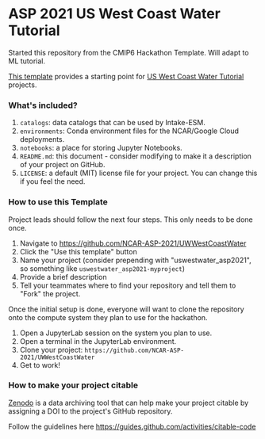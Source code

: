 # ASP 2021 US West Coast Water Tutorial

Started this repository from the CMIP6 Hackathon Template. Will adapt to ML tutorial. 

[This template](https://github.com/NCAR-ASP-2021/UWWestCoastWater/) provides a starting point for [US West Coast Water Tutorial](https://github.com/NCAR-ASP-2021/UWWestCoastWater) projects.

### What's included?

1. `catalogs`: data catalogs that can be used by Intake-ESM.
1. `environments`: Conda environment files for the NCAR/Google Cloud deployments.
1. `notebooks`: a place for storing Jupyter Notebooks.
1. `README.md`: this document - consider modifying to make it a description of your project on GitHub.
1. `LICENSE`: a default (MIT) license file for your project. You can change this if you feel the need.

### How to use this Template

Project leads should follow the next four steps. This only needs to be done once.

1. Navigate to https://github.com/NCAR-ASP-2021/UWWestCoastWater
2. Click the "Use this template" button
3. Name your project (consider prepending with "uswestwater_asp2021", so something like `uswestwater_asp2021-myproject`)
4. Provide a brief description
5. Tell your teammates where to find your repository and tell them to "Fork" the project.

Once the initial setup is done, everyone will want to clone the repository onto the compute system they plan to use for the hackathon.

1. Open a JupyterLab session on the system you plan to use.
1. Open a terminal in the JupyterLab environment.
1. Clone your project: `https://github.com/NCAR-ASP-2021/UWWestCoastWater`
1. Get to work!


### How to make your project citable

[Zenodo](https://about.zenodo.org/) is a data archiving tool that can help make your project citable by assigning a DOI to the project's GitHub repository.

Follow the guidelines here https://guides.github.com/activities/citable-code
